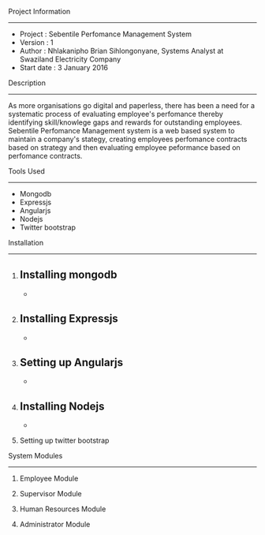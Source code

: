 Project Information
*******************

- Project		: Sebentile Perfomance Management System
- Version		: 1
- Author		: Nhlakanipho Brian Sihlongonyane, Systems Analyst at Swaziland Electricity Company
- Start date	: 3 January 2016

Description
***********

As more organisations go digital and paperless, there has been a need 
for a systematic process of evaluating employee's perfomance thereby 
identifying skill/knowlege gaps and rewards for outstanding employees.
Sebentile Perfomance Management system is a web based system to 
maintain a company's stategy, creating employees perfomance contracts 
based on strategy and then evaluating employee peformance based on perfomance 
contracts.

Tools Used
**********

- Mongodb
- Expressjs
- Angularjs
- Nodejs
- Twitter bootstrap

Installation
************

1) Installing mongodb
	- 
	-

2) Installing Expressjs
	-
	-

3) Setting up Angularjs
	-
	-

4) Installing Nodejs
	-
	-

5) Setting up twitter bootstrap


System Modules
**************

1) Employee Module

2) Supervisor Module

3) Human Resources Module

4) Administrator Module
